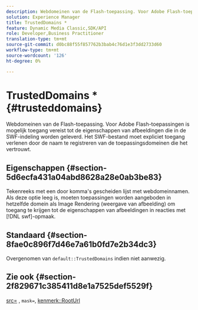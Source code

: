 ```yaml
---
description: Webdomeinen van de Flash-toepassing. Voor Adobe Flash-toepassingen is mogelijk toegang vereist tot de eigenschappen van afbeeldingen die in de SWF-indeling worden geleverd. Het SWF-bestand moet expliciet toegang verlenen door de naam te registreren van de toepassingsdomeinen die het vertrouwt.
solution: Experience Manager
title: TrustedDomains *
feature: Dynamic Media Classic,SDK/API
role: Developer,Business Practitioner
translation-type: tm+mt
source-git-commit: d0bc88f55f857762b3bab4c76d1e3f3dd2733d60
workflow-type: tm+mt
source-wordcount: '126'
ht-degree: 0%

---
```



# TrustedDomains *{#trusteddomains}

Webdomeinen van de Flash-toepassing. Voor Adobe Flash-toepassingen is mogelijk toegang vereist tot de eigenschappen van afbeeldingen die in de SWF-indeling worden geleverd. Het SWF-bestand moet expliciet toegang verlenen door de naam te registreren van de toepassingsdomeinen die het vertrouwt.

## Eigenschappen {#section-5d6ecfa431a04abd8628a28e0ab3be83}

Tekenreeks met een door komma&#39;s gescheiden lijst met webdomeinnamen. Als deze optie leeg is, moeten toepassingen worden aangeboden in hetzelfde domein als Image Rendering (weergave van afbeelding) om toegang te krijgen tot de eigenschappen van afbeeldingen in reacties met [!DNL swf]-opmaak.

## Standaard {#section-8fae0c896f7d46e7a61b0fd7e2b34dc3}

Overgenomen van `default::TrustedDomains` indien niet aanwezig.

## Zie ook {#section-2f829671c385411d8e1a7525def5529f}

[src=](../../../../../ir-api/http-protocol/image-rendering-api-ref/c-ir-http-protocol-ref/c-ir-http-protocol-command-reference/r-ir-src.md#reference-62c98abad22149d68d405ed6aaff8272) ,  `mask=`,  [kenmerk::RootUrl](../../../../../ir-api/material-cat/image-rendering-api-ref/c-ir-material-catalog/c-ir-attributes-reference/r-ir-rooturl.md#reference-b8d706a573814802bd6794223cc78402)
